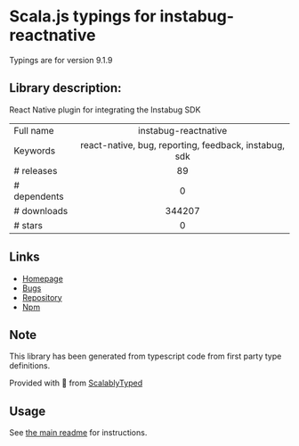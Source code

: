 
# Scala.js typings for instabug-reactnative

Typings are for version 9.1.9

## Library description:
React Native plugin for integrating the Instabug SDK

|                    |                 |
| ------------------ | :-------------: |
| Full name          | instabug-reactnative |
| Keywords           | react-native, bug, reporting, feedback, instabug, sdk |
| # releases         | 89 |
| # dependents       | 0 |
| # downloads        | 344207 |
| # stars            | 0 |

## Links
- [Homepage](https://github.com/Instabug/instabug-reactnative#readme)
- [Bugs](https://github.com/Instabug/instabug-reactnative/issues)
- [Repository](https://github.com/Instabug/instabug-reactnative)
- [Npm](https://www.npmjs.com/package/instabug-reactnative)
    


## Note
This library has been generated from typescript code from first party type definitions.

Provided with :purple_heart: from [ScalablyTyped](https://github.com/oyvindberg/ScalablyTyped)

## Usage
See [the main readme](../../readme.md) for instructions.


